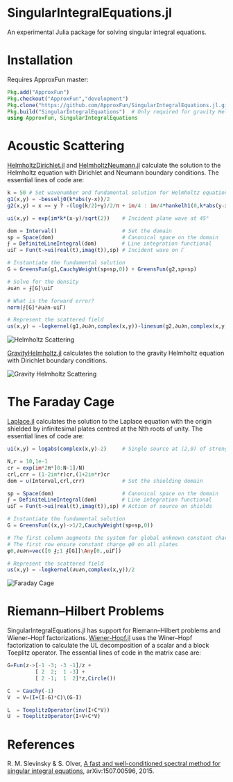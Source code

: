 # SingularIntegralEquations.jl

An experimental Julia package for solving singular integral equations.

# Installation

Requires ApproxFun master:

```julia
Pkg.add("ApproxFun")
Pkg.checkout("ApproxFun","development")
Pkg.clone("https://github.com/ApproxFun/SingularIntegralEquations.jl.git")
Pkg.build("SingularIntegralEquations")  # Only required for gravity Helmholtz equation
using ApproxFun, SingularIntegralEquations
```

# Acoustic Scattering

[HelmholtzDirichlet.jl](https://github.com/ApproxFun/SingularIntegralEquations.jl/blob/master/examples/HelmholtzDirichlet.jl) and [HelmholtzNeumann.jl](https://github.com/ApproxFun/SingularIntegralEquations.jl/blob/master/examples/HelmholtzNeumann.jl) calculate the solution to the Helmholtz equation with Dirichlet and Neumann boundary conditions. The essential lines of code are:

```julia
k = 50 # Set wavenumber and fundamental solution for Helmholtz equation
g1(x,y) = -besselj0(k*abs(y-x))/2
g2(x,y) = x == y ? -(log(k/2)+γ)/2/π + im/4 : im/4*hankelh1(0,k*abs(y-x)) - g1(x,y).*logabs(y-x)/π

ui(x,y) = exp(im*k*(x-y)/sqrt(2))    # Incident plane wave at 45°

dom = Interval()                     # Set the domain
sp = Space(dom)                      # Canonical space on the domain
⨍ = DefiniteLineIntegral(dom)        # Line integration functional
uiΓ = Fun(t->ui(real(t),imag(t)),sp) # Incident wave on Γ

# Instantiate the fundamental solution
G = GreensFun(g1,CauchyWeight(sp⊗sp,0)) + GreensFun(g2,sp⊗sp)

# Solve for the density
∂u∂n = ⨍[G]\uiΓ

# What is the forward error?
norm(⨍[G]*∂u∂n-uiΓ)

# Represent the scattered field
us(x,y) = -logkernel(g1,∂u∂n,complex(x,y))-linesum(g2,∂u∂n,complex(x,y))
```

![Helmholtz Scattering](https://github.com/ApproxFun/SingularIntegralEquations.jl/raw/master/images/Helmholtz.gif)

[GravityHelmholtz.jl](https://github.com/ApproxFun/SingularIntegralEquations.jl/blob/master/examples/GravityHelmholtz.jl) calculates the solution to the gravity Helmholtz equation with Dirichlet boundary conditions.

![Gravity Helmholtz Scattering](https://github.com/ApproxFun/SingularIntegralEquations.jl/raw/master/images/GravityHelmholtz.gif)


# The Faraday Cage

[Laplace.jl](https://github.com/ApproxFun/SingularIntegralEquations.jl/blob/master/examples/Laplace.jl) calculates the solution to the Laplace equation with the origin shielded by infinitesimal plates centred at the Nth roots of unity. The essential lines of code are:

```julia
ui(x,y) = logabs(complex(x,y)-2)     # Single source at (2,0) of strength 2π

N,r = 10,1e-1
cr = exp(im*2π*[0:N-1]/N)
crl,crr = (1-2im*r)cr,(1+2im*r)cr
dom = ∪(Interval,crl,crr)            # Set the shielding domain

sp = Space(dom)                      # Canonical space on the domain
⨍ = DefiniteLineIntegral(dom)        # Line integration functional
uiΓ = Fun(t->ui(real(t),imag(t)),sp) # Action of source on shields

# Instantiate the fundamental solution
G = GreensFun((x,y)->1/2,CauchyWeight(sp⊗sp,0))

# The first column augments the system for global unknown constant charge φ0
# The first row ensure constant charge φ0 on all plates
φ0,∂u∂n=vec([0 ⨍;1 ⨍[G]]\Any[0.,uiΓ])

# Represent the scattered field
us(x,y) = -logkernel(∂u∂n,complex(x,y))/2
```

![Faraday Cage](https://github.com/ApproxFun/SingularIntegralEquations.jl/raw/master/images/FaradayCage.png)


# Riemann–Hilbert Problems

SingularIntegralEquations.jl has support for Riemann–Hilbert problems and Wiener–Hopf factorizations.  [Wiener-Hopf.jl](https://github.com/ApproxFun/SingularIntegralEquations.jl/blob/master/examples/Wiener-Hopf.jl) uses the Winer–Hopf factorization to calculate the UL decomposition of a scalar and a block Toeplitz operator.  The essential lines of code in the matrix case are:

```julia
G=Fun(z->[-1 -3; -3 -1]/z +
         [ 2  2;  1 -3] +
         [ 2 -1;  1  2]*z,Circle())

C  = Cauchy(-1)
V  = V=(I+(I-G)*C)\(G-I)

L  = ToeplitzOperator(inv(I+C*V))
U  = ToeplitzOperator(I+V+C*V)
```

# References

R. M. Slevinsky & S. Olver, <a href="http://arxiv.org/abs/1507.00596">A fast and well-conditioned spectral method for singular integral equations</a>, arXiv:1507.00596, 2015.
